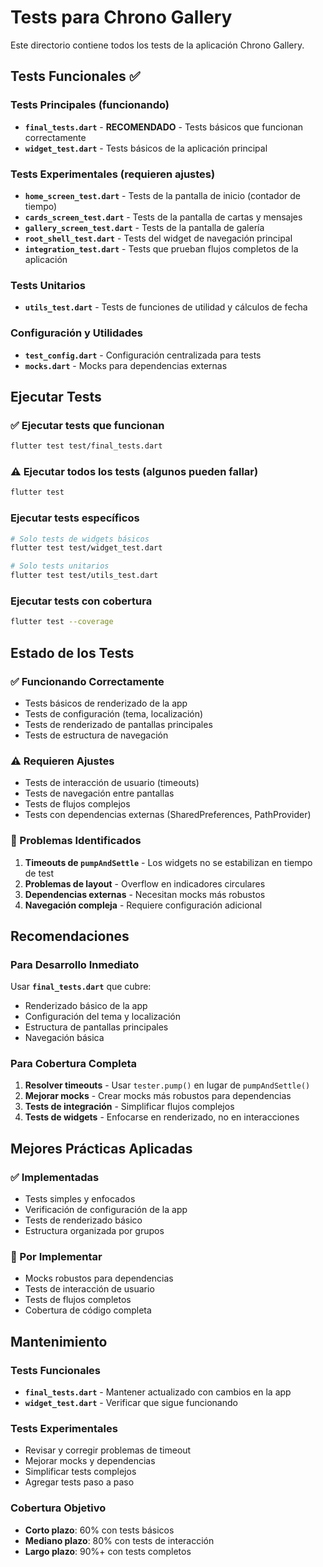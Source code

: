 # Tests para Chrono Gallery

Este directorio contiene todos los tests de la aplicación Chrono Gallery.

## Tests Funcionales ✅

### Tests Principales (funcionando)
- **`final_tests.dart`** - **RECOMENDADO** - Tests básicos que funcionan correctamente
- **`widget_test.dart`** - Tests básicos de la aplicación principal

### Tests Experimentales (requieren ajustes)
- **`home_screen_test.dart`** - Tests de la pantalla de inicio (contador de tiempo)
- **`cards_screen_test.dart`** - Tests de la pantalla de cartas y mensajes  
- **`gallery_screen_test.dart`** - Tests de la pantalla de galería
- **`root_shell_test.dart`** - Tests del widget de navegación principal
- **`integration_test.dart`** - Tests que prueban flujos completos de la aplicación

### Tests Unitarios
- **`utils_test.dart`** - Tests de funciones de utilidad y cálculos de fecha

### Configuración y Utilidades
- **`test_config.dart`** - Configuración centralizada para tests
- **`mocks.dart`** - Mocks para dependencias externas

## Ejecutar Tests

### ✅ Ejecutar tests que funcionan
```bash
flutter test test/final_tests.dart
```

### ⚠️ Ejecutar todos los tests (algunos pueden fallar)
```bash
flutter test
```

### Ejecutar tests específicos
```bash
# Solo tests de widgets básicos
flutter test test/widget_test.dart

# Solo tests unitarios
flutter test test/utils_test.dart
```

### Ejecutar tests con cobertura
```bash
flutter test --coverage
```

## Estado de los Tests

### ✅ Funcionando Correctamente
- Tests básicos de renderizado de la app
- Tests de configuración (tema, localización)
- Tests de renderizado de pantallas principales
- Tests de estructura de navegación

### ⚠️ Requieren Ajustes
- Tests de interacción de usuario (timeouts)
- Tests de navegación entre pantallas
- Tests de flujos complejos
- Tests con dependencias externas (SharedPreferences, PathProvider)

### 🔧 Problemas Identificados
1. **Timeouts de `pumpAndSettle`** - Los widgets no se estabilizan en tiempo de test
2. **Problemas de layout** - Overflow en indicadores circulares
3. **Dependencias externas** - Necesitan mocks más robustos
4. **Navegación compleja** - Requiere configuración adicional

## Recomendaciones

### Para Desarrollo Inmediato
Usar **`final_tests.dart`** que cubre:
- Renderizado básico de la app
- Configuración del tema y localización
- Estructura de pantallas principales
- Navegación básica

### Para Cobertura Completa
1. **Resolver timeouts** - Usar `tester.pump()` en lugar de `pumpAndSettle()`
2. **Mejorar mocks** - Crear mocks más robustos para dependencias
3. **Tests de integración** - Simplificar flujos complejos
4. **Tests de widgets** - Enfocarse en renderizado, no en interacciones

## Mejores Prácticas Aplicadas

### ✅ Implementadas
- Tests simples y enfocados
- Verificación de configuración de la app
- Tests de renderizado básico
- Estructura organizada por grupos

### 🔧 Por Implementar
- Mocks robustos para dependencias
- Tests de interacción de usuario
- Tests de flujos completos
- Cobertura de código completa

## Mantenimiento

### Tests Funcionales
- **`final_tests.dart`** - Mantener actualizado con cambios en la app
- **`widget_test.dart`** - Verificar que sigue funcionando

### Tests Experimentales
- Revisar y corregir problemas de timeout
- Mejorar mocks y dependencias
- Simplificar tests complejos
- Agregar tests paso a paso

### Cobertura Objetivo
- **Corto plazo**: 60% con tests básicos
- **Mediano plazo**: 80% con tests de interacción
- **Largo plazo**: 90%+ con tests completos
